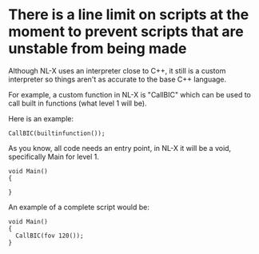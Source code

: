 # There is a line limit on scripts at the moment to prevent scripts that are unstable from being made

Although NL-X uses an interpreter close to C++, it still is a custom interpreter so things aren't as accurate to the base C++ language. 

For example, a custom function in NL-X is "CallBIC" which can be used to call built in functions (what level 1 will be). 

Here is an example:

```
CallBIC(builtinfunction());
```
As you know, all code needs an entry point, in NL-X it will be a void, specifically Main for level 1.

```
void Main()
{

}
```
An example of a complete script would be:
```
void Main()
{
  CallBIC(fov 120());
}
```
